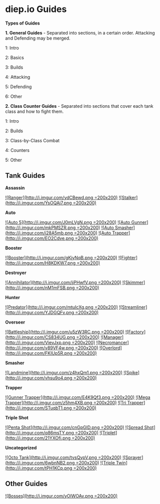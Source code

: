 <!-- Modifiers: main_guides,center_h2 -->
# diep.io Guides



**Types of Guides**



**1. General Guides** - Separated into sections, in a certain order. Attacking and Defending may be merged.

1: Intro

2: Basics

3: Builds

4: Attacking

5: Defending

6: Other



**2. Class Counter Guides** - Separated into sections that cover each tank class and how to fight them.

1: Intro

2: Builds

3: Class-by-Class Combat

4: Counters

5: Other

## Tank Guides



<!-- Assassin -->
**Assassin**

[![Ranger](http://i.imgur.com/ydCBewd.png =200x200)](https://sushikuu7.github.io/diepio/tanks/assassin/ranger.html)
[![Stalker](http://i.imgur.com/YsOQAj7.png =200x200)](https://sushikuu7.github.io/diepio/tanks/assassin/stalker.html)

<!-- Auto -->
**Auto**

[![Auto 5](http://i.imgur.com/J0mLVgN.png =200x200)](https://sushikuu7.github.io/diepio/tanks/auto/auto5.html)
[![Auto Gunner](http://i.imgur.com/mkPMSZR.png =200x200)](https://sushikuu7.github.io/diepio/tanks/auto/autogunner.html)
[![Auto Smasher](http://i.imgur.com/i28A5mb.png =200x200)](https://sushikuu7.github.io/diepio/tanks/auto/autosmasher.html)
[![Auto Trapper](http://i.imgur.com/EO2Cdve.png =200x200)](https://sushikuu7.github.io/diepio/tanks/auto/autotrapper.html)

<!-- Booster -->
**Booster**

[![Booster](http://i.imgur.com/gKjyNqB.png =200x200)](https://sushikuu7.github.io/diepio/tanks/booster/booster.html)
[![Fighter](http://i.imgur.com/H8KDKW7.png =200x200)](https://sushikuu7.github.io/diepio/tanks/booster/fighter.html)

<!-- Destroyer -->
**Destroyer**

[![Annihilator](http://i.imgur.com/ijPHwfV.png =200x200)](https://sushikuu7.github.io/diepio/tanks/destroyer/annihilator.html)
[![Skimmer](http://i.imgur.com/nM1mFSB.png =200x200)](https://sushikuu7.github.io/diepio/tanks/destroyer/skimmer.html)

<!-- Hunter -->
**Hunter**

[![Predator](http://i.imgur.com/mtuIcXg.png =200x200)](https://sushikuu7.github.io/diepio/tanks/hunter/predator.html)
[![Streamliner](http://i.imgur.com/YJDGQFv.png =200x200)](https://sushikuu7.github.io/diepio/tanks/hunter/streamliner.html)

<!-- Overseer -->
**Overseer**

[![Battleship](http://i.imgur.com/u5zW3RC.png =200x200)](https://sushikuu7.github.io/diepio/tanks/overseer/battleship.html)
[![Factory](http://i.imgur.com/CS834UG.png =200x200)](https://sushikuu7.github.io/diepio/tanks/overseer/factory.html)
[![Manager](http://i.imgur.com/VievJxp.png =200x200)](https://sushikuu7.github.io/diepio/tanks/overseer/manager.html)
[![Necromancer](http://i.imgur.com/v89VF4w.png =200x200)](https://sushikuu7.github.io/diepio/tanks/overseer/necromancer.html)
[![Overlord](http://i.imgur.com/FKIUp5R.png =200x200)](https://sushikuu7.github.io/diepio/tanks/overseer/overlord.html)

<!-- Smasher -->
**Smasher**

[![Landmine](http://i.imgur.com/z4hxQm1.png =200x200)](https://sushikuu7.github.io/diepio/tanks/smasher/landmine.html)
[![Spike](http://i.imgur.com/vhsu9o4.png =200x200)](https://sushikuu7.github.io/diepio/tanks/smasher/spike.html)

<!-- Trapper -->
**Trapper**

[![Gunner Trapper](http://i.imgur.com/E4K9Qf3.png =200x200)](https://sushikuu7.github.io/diepio/tanks/trapper/gunnertrapper.html)
[![Mega Trapper](http://i.imgur.com/z5hm4XB.png =200x200)](https://sushikuu7.github.io/diepio/tanks/trapper/megatrapper.html)
[![Tri Trapper](http://i.imgur.com/STuqbT1.png =200x200)](https://sushikuu7.github.io/diepio/tanks/trapper/tritrapper.html)

<!-- Triple Shot -->
**Triple Shot**

[![Penta Shot](http://i.imgur.com/cnGpGID.png =200x200)](https://sushikuu7.github.io/diepio/tanks/tripleshot/pentashot.html)
[![Spread Shot](http://i.imgur.com/q86msTY.png =200x200)](https://sushikuu7.github.io/diepio/tanks/tripleshot/spreadshot.html)
[![Triplet](http://i.imgur.com/21YXOfi.png =200x200)](https://sushikuu7.github.io/diepio/tanks/tripleshot/triplet.html)

<!-- Uncategorized -->
**Uncategorized**

[![Octo Tank](http://i.imgur.com/tvsQypV.png =200x200)](https://sushikuu7.github.io/diepio/tanks/octotank.html)
[![Sprayer](http://i.imgur.com/6wbnNB2.png =200x200)](https://sushikuu7.github.io/diepio/tanks/sprayer.html)
[![Triple Twin](http://i.imgur.com/tPH1KCp.png =200x200)](https://sushikuu7.github.io/diepio/tanks/tripletwin.html)


## Other Guides



[![Bosses](http://i.imgur.com/yOlWOAv.png =200x200)](https://sushikuu7.github.io/diepio/bosses.html)
